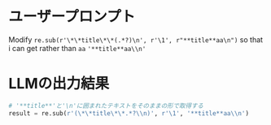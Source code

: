 # ユーザープロンプト

Modify `re.sub(r'\*\*title\*\*(.*?)\n', r'\1', r"**title**aa\n")` so that i can get rather than `aa` `'**title**aa\\n'`

# LLMの出力結果

```python
# '**title**'と'\n'に囲まれたテキストをそのままの形で取得する
result = re.sub(r'(\*\*title\*\*.*?\\n)', r'\1', '**title**aa\\n')
```